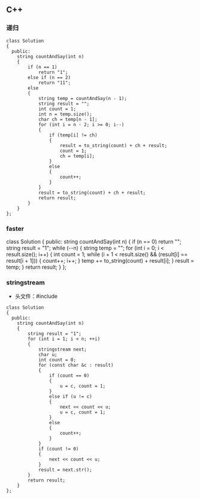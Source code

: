 ## C++

### 递归



```
class Solution
{
  public:
    string countAndSay(int n)
    {
        if (n == 1)
            return "1";
        else if (n == 2)
            return "11";
        else
        {
            string temp = countAndSay(n - 1);
            string result = "";
            int count = 1;
            int n = temp.size();
            char ch = temp[n - 1];
            for (int i = n - 2; i >= 0; i--)
            {
                if (temp[i] != ch)
                {
                    result = to_string(count) + ch + result;
                    count = 1;
                    ch = temp[i];
                }
                else
                {
                    count++;
                }
            }
            result = to_string(count) + ch + result;
            return result;
        }
    }
};
```


### faster

class Solution
{
  public:
    string countAndSay(int n)
    {
        if (n == 0)
            return "";
        string result = "1";
        while (--n)
        {
            string temp = "";
            for (int i = 0; i < result.size(); i++)
            {
                int count = 1;
                while (i + 1 < result.size() && (result[i] == result[i + 1]))
                {
                    count++;
                    i++;
                }
                temp += to_string(count) + result[i];
            }
            result = temp;
        }
        return result;
    }
};


### stringstream
* 头文件：#include<sstream>


```
class Solution
{
  public:
    string countAndSay(int n)
    {
        string result = "1";
        for (int i = 1; i < n; ++i)
        {
            stringstream next;
            char u;
            int count = 0;
            for (const char &c : result)
            {
                if (count == 0)
                {
                    u = c, count = 1;
                }
                else if (u != c)
                {
                    next << count << u;
                    u = c, count = 1;
                }
                else
                {
                    count++;
                }
            }
            if (count != 0)
            {
                next << count << u;
            }
            result = next.str();
        }
        return result;
    }
};
```

